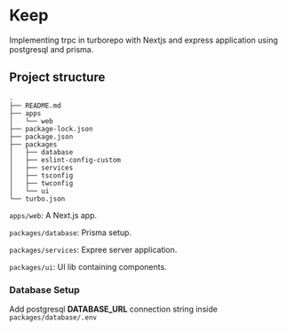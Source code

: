 # Keep

Implementing trpc in turborepo with Nextjs and express application using postgresql and prisma.

## Project structure

```
.
├── README.md
├── apps
│   └── web
├── package-lock.json
├── package.json
├── packages
│   ├── database
│   ├── eslint-config-custom
│   ├── services
│   ├── tsconfig
│   ├── twconfig
│   └── ui
└── turbo.json
```
`apps/web`: A Next.js app.

`packages/database`: Prisma setup.

`packages/services`: Expree server application.

`packages/ui`: UI lib containing components. 

### Database Setup

Add postgresql **DATABASE_URL** connection string inside `packages/database/.env`

